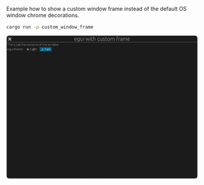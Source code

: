Example how to show a custom window frame instead of the default OS window chrome decorations.

```sh
cargo run -p custom_window_frame
```

![egui with custom frame](custom_window_frame.png)